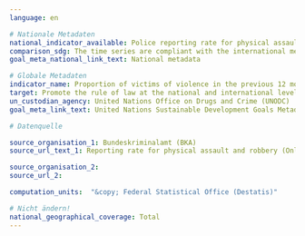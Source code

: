 ```yaml
---
language: en

# Nationale Metadaten
national_indicator_available: Police reporting rate for physical assault <br> Police reporting rate for robbery
comparison_sdg: The time series are compliant with the international metadata description.
goal_meta_national_link_text: National metadata

# Globale Metadaten
indicator_name: Proportion of victims of violence in the previous 12 months who reported their victimization to competent authorities or other officially recognized conflict resolution mechanisms
target: Promote the rule of law at the national and international levels and ensure equal access to justice for all
un_custodian_agency: United Nations Office on Drugs and Crime (UNODC)
goal_meta_link_text: United Nations Sustainable Development Goals Metadata

# Datenquelle

source_organisation_1: Bundeskriminalamt (BKA)
source_url_text_1: Reporting rate for physical assault and robbery (Only available in German)

source_organisation_2:
source_url_2:

computation_units:  "&copy; Federal Statistical Office (Destatis)"

# Nicht ändern!
national_geographical_coverage: Total
---
```

